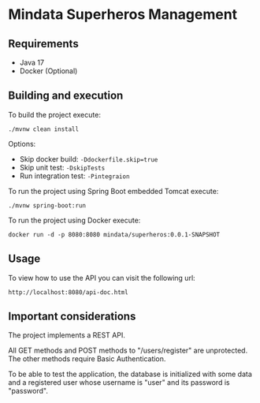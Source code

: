 # Mindata Superheros Management

## Requirements

- Java 17
- Docker (Optional)

## Building and execution

To build the project execute:
```
./mvnw clean install
```
Options:
- Skip docker build: ```-Ddockerfile.skip=true```
- Skip unit test: ```-DskipTests```
- Run integration test: ```-Pintegraion```

To run the project using Spring Boot embedded Tomcat execute:

```./mvnw spring-boot:run```

To run the project using Docker execute:

```docker run -d -p 8080:8080 mindata/superheros:0.0.1-SNAPSHOT```

## Usage
To view how to use the API you can visit the following url:

```http://localhost:8080/api-doc.html```

## Important considerations

The project implements a REST API.

All GET methods and POST methods to "/users/register" are unprotected. The other methods require Basic Authentication.

To be able to test the application, the database is initialized with some data and a registered user whose username is
"user" and its password is "password".